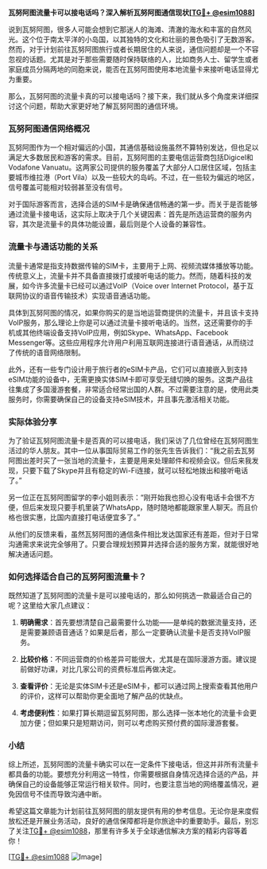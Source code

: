 **瓦努阿图流量卡可以接电话吗？深入解析瓦努阿图通信现状[[TG💪+ @esim1088](https://t.me/s/esim1088)]**

说到瓦努阿图，很多人可能会想到它那迷人的海滩、清澈的海水和丰富的自然风光。这个位于南太平洋的小岛国，以其独特的文化和壮丽的景色吸引了无数游客。然而，对于计划前往瓦努阿图旅行或者长期居住的人来说，通信问题却是一个不容忽视的话题。尤其是对于那些需要随时保持联络的人，比如商务人士、留学生或者家庭成员分隔两地的同胞来说，能否在瓦努阿图使用本地流量卡来接听电话显得尤为重要。

那么，瓦努阿图的流量卡真的可以接电话吗？接下来，我们就从多个角度来详细探讨这个问题，帮助大家更好地了解瓦努阿图的通信环境。

### 瓦努阿图通信网络概况

瓦努阿图作为一个相对偏远的小国，其通信基础设施虽然不算特别发达，但也足以满足大多数居民和游客的需求。目前，瓦努阿图的主要电信运营商包括Digicel和Vodafone Vanuatu。这两家公司提供的服务覆盖了大部分人口居住区域，包括主要城市维拉港（Port Vila）以及一些较大的岛屿。不过，在一些较为偏远的地区，信号覆盖可能相对较弱甚至没有信号。

对于国际游客而言，选择合适的SIM卡是确保通信畅通的第一步。而关于是否能够通过流量卡接电话，这实际上取决于几个关键因素：首先是所选运营商的服务内容，其次是流量卡的具体功能设置，最后则是个人设备的兼容性。

### 流量卡与通话功能的关系

流量卡通常是指支持数据传输的SIM卡，主要用于上网、视频流媒体播放等功能。传统意义上，流量卡并不具备直接拨打或接听电话的能力。然而，随着科技的发展，如今许多流量卡已经可以通过VoIP（Voice over Internet Protocol，基于互联网协议的语音传输技术）实现语音通话功能。

具体到瓦努阿图的情况，如果你购买的是当地运营商提供的流量卡，并且该卡支持VoIP服务，那么理论上你是可以通过流量卡接听电话的。当然，这还需要你的手机或其他终端设备支持VoIP应用，例如Skype、WhatsApp、Facebook Messenger等。这些应用程序允许用户利用互联网连接进行语音通话，从而绕过了传统的语音网络限制。

此外，还有一些专门设计用于旅行者的eSIM卡产品，它们可以直接嵌入到支持eSIM功能的设备中，无需更换实体SIM卡即可享受无缝切换的服务。这类产品往往集成了多国漫游套餐，非常适合经常出国的人群。不过需要注意的是，使用此类服务时，你需要确保自己的设备支持eSIM技术，并且事先激活相关功能。

### 实际体验分享

为了验证瓦努阿图流量卡是否真的可以接电话，我们采访了几位曾经在瓦努阿图生活过的华人朋友。其中一位从事国际贸易工作的张先生告诉我们：“我之前去瓦努阿图出差时买了一张当地的流量卡，主要是用来处理邮件和视频会议。但后来我发现，只要下载了Skype并且有稳定的Wi-Fi连接，就可以轻松地拨出和接听电话了。”

另一位正在瓦努阿图留学的李小姐则表示：“刚开始我也担心没有电话卡会很不方便，但后来发现只要手机里装了WhatsApp，随时随地都能跟家里人聊天。而且价格也很实惠，比国内直接打电话便宜多了。”

从他们的反馈来看，虽然瓦努阿图的通信条件相比发达国家还有差距，但对于日常沟通需求来说完全够用了。只要合理规划预算并选择合适的服务方案，就能很好地解决通话问题。

### 如何选择适合自己的瓦努阿图流量卡？

既然知道了瓦努阿图的流量卡是可以接电话的，那么如何挑选一款最适合自己的呢？这里给大家几点建议：

1. **明确需求**：首先要想清楚自己最需要什么功能——是单纯的数据流量支持，还是需要兼顾语音通话？如果是后者，那么一定要确认流量卡是否支持VoIP服务。
   
2. **比较价格**：不同运营商的价格差异可能很大，尤其是在国际漫游方面。建议提前做好功课，对比几家公司的资费标准后再做决定。
   
3. **查看评价**：无论是实体SIM卡还是eSIM卡，都可以通过网上搜索查看其他用户的评价，这样可以帮助你更全面地了解产品的优缺点。
   
4. **考虑便利性**：如果打算长期逗留瓦努阿图，那么选择一张本地化的流量卡会更加方便；但如果只是短期访问，则可以考虑购买预付费的国际漫游套餐。

### 小结

综上所述，瓦努阿图的流量卡确实可以在一定条件下接电话，但这并非所有流量卡都具备的功能。要想充分利用这一特性，你需要根据自身情况选择合适的产品，并确保自己的设备能够正常运行相关软件。同时，也要注意当地的网络覆盖情况，避免因信号不佳而导致沟通中断。

希望这篇文章能为计划前往瓦努阿图的朋友提供有用的参考信息。无论你是来度假放松还是开展业务活动，良好的通信保障都将是你旅途中的重要助手。最后，别忘了关注[TG💪+ @esim1088](https://t.me/s/esim1088)，那里有许多关于全球通信解决方案的精彩内容等着你！

[[TG💪+ @esim1088](https://t.me/s/esim1088) ![Image](https://i.postimg.cc/4NQfJmqS/Snipaste-2025-05-13-00-14-12.png)]